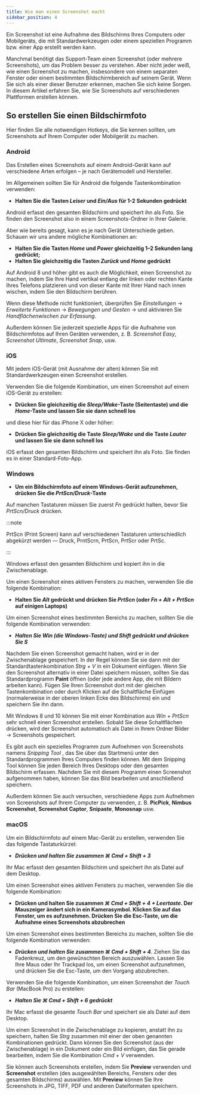 ```yaml
---
title: Wie man einen Screenshot macht
sidebar_position: 4
---
```


Ein Screenshot ist eine Aufnahme des Bildschirms Ihres Computers oder Mobilgeräts, die mit Standardwerkzeugen oder einem speziellen Programm bzw. einer App erstellt werden kann.

Manchmal benötigt das Support-Team einen Screenshot (oder mehrere Screenshots), um das Problem besser zu verstehen. Aber nicht jeder weiß, wie einen Screenshot zu machen, insbesondere von einem separaten Fenster oder einem bestimmten Bildschirmbereich auf seinem Gerät. Wenn Sie sich als einer dieser Benutzer erkennen, machen Sie sich keine Sorgen. In diesem Artikel erfahren Sie, wie Sie Screenshots auf verschiedenen Plattformen erstellen können.

## So erstellen Sie einen Bildschirmfoto

Hier finden Sie alle notwendigen Hotkeys, die Sie kennen sollten, um Screenshots auf Ihrem Computer oder Mobilgerät zu machen.

### Android

Das Erstellen eines Screenshots auf einem Android-Gerät kann auf verschiedene Arten erfolgen – je nach Gerätemodell und Hersteller.

Im Allgemeinen sollten Sie für Android die folgende Tastenkombination verwenden:

- **Halten Sie die Tasten *Leiser* und *Ein/Aus* für 1-2 Sekunden gedrückt**

Android erfasst den gesamten Bildschirm und speichert ihn als Foto. Sie finden den Screenshot also in einem Screenshots-Ordner in Ihrer Galerie.

Aber wie bereits gesagt, kann es je nach Gerät Unterschiede geben. Schauen wir uns andere mögliche Kombinationen an:

- **Halten Sie die Tasten *Home* und *Power* gleichzeitig 1–2 Sekunden lang gedrückt;**
- **Halten Sie gleichzeitig die Tasten *Zurück* und *Home* gedrückt**

Auf Android 8 und höher gibt es auch die Möglichkeit, einen Screenshot zu machen, indem Sie Ihre Hand vertikal entlang der linken oder rechten Kante Ihres Telefons platzieren und von dieser Kante mit Ihrer Hand nach innen wischen, indem Sie den Bildschirm berühren.

Wenn diese Methode nicht funktioniert, überprüfen Sie *Einstellungen* → *Erweiterte Funktionen* → *Bewegungen und Gesten* → und aktivieren Sie *Handflächenwischen zur Erfassung*.

Außerdem können Sie jederzeit spezielle Apps für die Aufnahme von Bildschirmfotos auf Ihren Geräten verwenden, z. B. *Screenshot Easy*, *Screenshot Ultimate*, *Screenshot Snap*, usw.

### iOS

Mit jedem iOS-Gerät (mit Ausnahme der alten) können Sie mit Standardwerkzeugen einen Screenshot erstellen.

Verwenden Sie die folgende Kombination, um einen Screenshot auf einem iOS-Gerät zu erstellen:

- **Drücken Sie gleichzeitig die *Sleep/Wake*-Taste (Seitentaste) und die *Home*-Taste und lassen Sie sie dann schnell los**

und diese hier für das iPhone X oder höher:

- **Drücken Sie gleichzeitig die Taste *Sleep/Wake* und die Taste *Lauter* und lassen Sie sie dann schnell los**

iOS erfasst den gesamten Bildschirm und speichert ihn als Foto. Sie finden es in einer Standard-Foto-App.

### Windows

- **Um ein Bildschirmfoto auf einem Windows-Gerät aufzunehmen, drücken Sie die *PrtScn/Druck*-Taste**

Auf manchen Tastaturen müssen Sie zuerst *Fn* gedrückt halten, bevor Sie *PrtScn/Druck* drücken.

:::note

PrtScn (Print Screen) kann auf verschiedenen Tastaturen unterschiedlich abgekürzt werden — Druck, PrntScrn, PrtScn, PrtScr oder PrtSc.

:::

Windows erfasst den gesamten Bildschirm und kopiert ihn in die Zwischenablage.

Um einen Screenshot eines aktiven Fensters zu machen, verwenden Sie die folgende Kombination:

- **Halten Sie *Alt* gedrückt und drücken Sie *PrtScn* (oder *Fn + Alt + PrtScn* auf einigen Laptops)**

Um einen Screenshot eines bestimmten Bereichs zu machen, sollten Sie die folgende Kombination verwenden:

- ***Halten Sie *Win* (die Windows-Taste) und *Shift* gedrückt und drücken Sie ***S******

Nachdem Sie einen Screenshot gemacht haben, wird er in der Zwischenablage gespeichert. In der Regel können Sie sie dann mit der Standardtastenkombination *Strg + V* in ein Dokument einfügen. Wenn Sie den Screenshot alternativ in einer Datei speichern müssen, sollten Sie das Standardprogramm **Paint** öffnen (oder jede andere App, die mit Bildern arbeiten kann). Fügen Sie Ihren Screenshot dort mit der gleichen Tastenkombination oder durch Klicken auf die Schaltfläche Einfügen (normalerweise in der oberen linken Ecke des Bildschirms) ein und speichern Sie ihn dann.

Mit Windows 8 und 10 können Sie mit einer Kombination aus *Win + PrtScn* sehr schnell einen Screenshot erstellen. Sobald Sie diese Schaltflächen drücken, wird der Screenshot automatisch als Datei in Ihrem Ordner Bilder → Screenshots gespeichert.

Es gibt auch ein spezielles Programm zum Aufnehmen von Screenshots namens *Snipping Tool* , das Sie über das Startmenü unter den Standardprogrammen Ihres Computers finden können. Mit dem Snipping Tool können Sie jeden Bereich Ihres Desktops oder den gesamten Bildschirm erfassen. Nachdem Sie mit diesem Programm einen Screenshot aufgenommen haben, können Sie das Bild bearbeiten und anschließend speichern.

Außerdem können Sie auch versuchen, verschiedene Apps zum Aufnehmen von Screenshots auf Ihrem Computer zu verwenden, z. B. **PicPick**, **Nimbus Screenshot**, **Screenshot Captor**, **Snipaste**, **Monosnap** usw.

### macOS

Um ein Bildschirmfoto auf einem Mac-Gerät zu erstellen, verwenden Sie das folgende Tastaturkürzel:

- ***Drücken und halten Sie zusammen ***⌘ Cmd + Shift + 3******

Ihr Mac erfasst den gesamten Bildschirm und speichert ihn als Datei auf dem Desktop.

Um einen Screenshot eines aktiven Fensters zu machen, verwenden Sie die folgende Kombination:

- **Drücken und halten Sie zusammen *⌘ Cmd + Shift + 4 + Leertaste*.  Der Mauszeiger ändert sich in ein Kamerasymbol. Klicken Sie auf das Fenster, um es aufzunehmen. Drücken Sie die Esc-Taste, um die Aufnahme eines Screenshots abzubrechen**

Um einen Screenshot eines bestimmten Bereichs zu machen, sollten Sie die folgende Kombination verwenden:

- ***Drücken und halten Sie zusammen ***⌘ Cmd + Shift + 4******. Ziehen Sie das Fadenkreuz, um den gewünschten Bereich auszuwählen. Lassen Sie Ihre Maus oder Ihr Trackpad los, um einen Screenshot aufzunehmen, und drücken Sie die Esc-Taste, um den Vorgang abzubrechen.

Verwenden Sie die folgende Kombination, um einen Screenshot der *Touch Bar* (MacBook Pro) zu erstellen:

- ***Halten Sie ***⌘ Cmd + Shift + 6*** gedrückt***

Ihr Mac erfasst die gesamte *Touch Bar* und speichert sie als Datei auf dem Desktop.

Um einen Screenshot in die Zwischenablage zu kopieren, anstatt ihn zu speichern, halten Sie *Strg* zusammen mit einer der oben genannten Kombinationen gedrückt. Dann können Sie den Screenshot (aus der Zwischenablage) in ein Dokument oder ein Bild einfügen, das Sie gerade bearbeiten, indem Sie die Kombination *Cmd + V* verwenden.

Sie können auch Screenshots erstellen, indem Sie **Preview** verwenden und **Screenshot** erstellen (des ausgewählten Bereichs, Fensters oder des gesamten Bildschirms) auswählen. Mit **Preview** können Sie Ihre Screenshots in JPG, TIFF, PDF und anderen Dateiformaten speichern.
